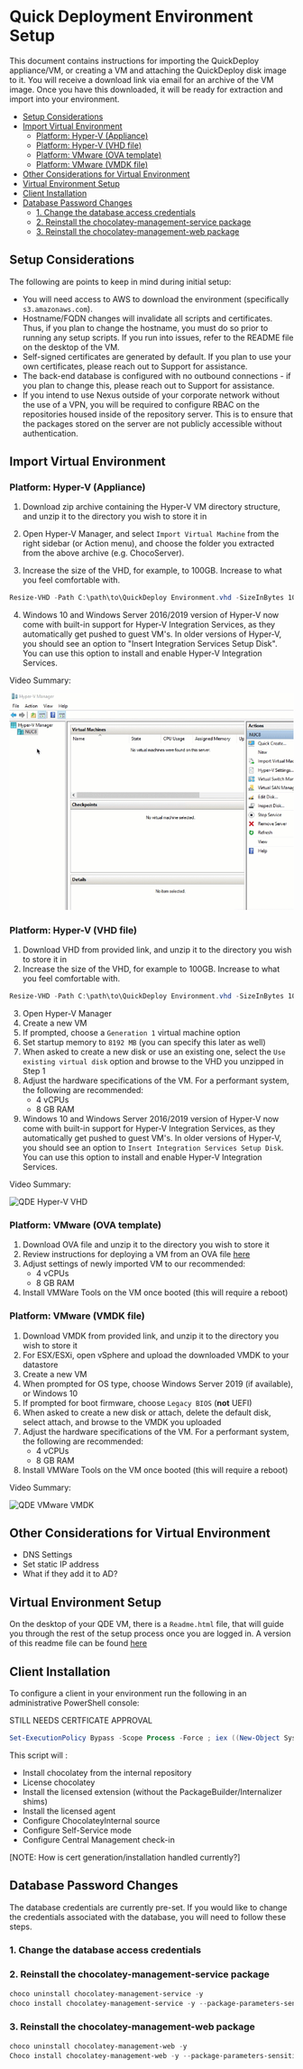 # Quick Deployment Environment Setup

This document contains instructions for importing the QuickDeploy appliance/VM, or creating a VM and attaching the QuickDeploy disk image to it.
You will receive a download link via email for an archive of the VM image. Once you have this downloaded, it will be ready for extraction and import into your environment.

<!-- TOC -->

- [Setup Considerations](#setup-considerations)
- [Import Virtual Environment](#import-virtual-environment)
  - [Platform: Hyper-V (Appliance)](#platform-hyper-v-appliance)
  - [Platform: Hyper-V (VHD file)](#platform-hyper-v-vhd-file)
  - [Platform: VMware (OVA template)](#platform-vmware-ova-template)
  - [Platform: VMware (VMDK file)](#platform-vmware-vmdk-file)
- [Other Considerations for Virtual Environment](#other-considerations-for-virtual-environment)
- [Virtual Environment Setup](#virtual-environment-setup)
- [Client Installation](#client-installation)
- [Database Password Changes](#database-password-changes)
  - [1. Change the database access credentials](#1-change-the-database-access-credentials)
  - [2. Reinstall the chocolatey-management-service package](#2-reinstall-the-chocolatey-management-service-package)
  - [3. Reinstall the chocolatey-management-web package](#3-reinstall-the-chocolatey-management-web-package)

<!-- /TOC -->

## Setup Considerations

The following are points to keep in mind during initial setup:

* You will need access to AWS to download the environment (specifically `s3.amazonaws.com`).
* Hostname/FQDN changes will invalidate all scripts and certificates. Thus, if you plan to change the hostname, you must do so prior to running any setup scripts. If you run into issues, refer to the README file on the desktop of the VM.
* Self-signed certificates are generated by default. If you plan to use your own certificates, please reach out to Support for assistance.
* The back-end database is configured with no outbound connections - if you plan to change this, please reach out to Support for assistance.
* If you intend to use Nexus outside of your corporate network without the use of a VPN, you will be required to configure RBAC on the repositories housed inside of the repository server. This is to ensure that the packages stored on the server are not publicly accessible without authentication.

## Import Virtual Environment

### Platform: Hyper-V (Appliance)

1. Download zip archive containing the Hyper-V VM directory structure, and unzip it to the directory you wish to store it in

2. Open Hyper-V Manager, and select `Import Virtual Machine` from the right sidebar (or  Action menu), and choose the folder you extracted from the above archive (e.g. ChocoServer).

3. Increase the size of the VHD, for example, to 100GB. Increase to what you feel comfortable with.

```powershell
Resize-VHD -Path C:\path\to\QuickDeploy Environment.vhd -SizeInBytes 100GB
```

4. Windows 10 and Windows Server 2016/2019 version of Hyper-V now come with built-in support for Hyper-V Integration Services, as they automatically get pushed to guest VM's. In older versions of Hyper-V, you should see an option to "Insert Integration Services Setup Disk". You can use this option to install and enable Hyper-V Integration Services.

Video Summary:

![QDE Hyper-V Appliance Import](images/quickdeploy/QDE-hypervapp.gif)

### Platform: Hyper-V (VHD file)

1. Download VHD from provided link, and unzip it to the directory you wish to store it in
2. Increase the size of the VHD, for example to 100GB. Increase to what you feel comfortable with.

```powershell
Resize-VHD -Path C:\path\to\QuickDeploy Environment.vhd -SizeInBytes 100GB
```

3. Open Hyper-V Manager
4. Create a new VM
5. If prompted, choose a `Generation 1` virtual machine option
6. Set startup memory to `8192 MB` (you can specify this later as well)
7. When asked to create a new disk or use an existing one, select the `Use existing virtual disk` option and browse to the VHD you unzipped in Step 1
8. Adjust the hardware specifications of the VM. For a performant system, the following are recommended:
    - 4 vCPUs
    - 8 GB RAM
9. Windows 10 and Windows Server 2016/2019 version of Hyper-V now come with built-in support for Hyper-V Integration Services, as they automatically get pushed to guest VM's. In older versions of Hyper-V, you should see an option to `Insert Integration Services Setup Disk`. You can use this option to install and enable Hyper-V Integration Services.

Video Summary:

![QDE Hyper-V VHD](images/quickdeploy/QDE-hyperv.gif)

### Platform: VMware (OVA template)

1. Download OVA file and unzip it to the directory you wish to store it
2. Review instructions for deploying a VM from an OVA file [here](https://docs.vmware.com/en/VMware-vSphere/6.0/com.vmware.vsphere.html.hostclient.doc/GUID-FBEED81C-F9D9-4193-BDCC-CC4A60C20A4E_copy.html)
3. Adjust settings of newly imported VM to our recommended:
    - 4 vCPUs
    - 8 GB RAM
4. Install VMWare Tools on the VM once booted (this will require a reboot)

### Platform: VMware (VMDK file)

1. Download VMDK from provided link, and unzip it to the directory you wish to store it
2. For ESX/ESXi, open vSphere and upload the downloaded VMDK to your datastore
3. Create a new VM
4. When prompted for OS type, choose Windows Server 2019 (if available), or Windows 10
5. If prompted for boot firmware, choose `Legacy BIOS` (**not** UEFI)
6. When asked to create a new disk or attach, delete the default disk, select attach, and browse to the VMDK you uploaded
7. Adjust the hardware specifications of the VM. For a performant system, the following are recommended:
    - 4 vCPUs
    - 8 GB RAM
8. Install VMWare Tools on the VM once booted (this will require a reboot)

Video Summary:

![QDE VMware VMDK](images/quickdeploy/QDE-vmdk.gif)


## Other Considerations for Virtual Environment

* DNS Settings
* Set static IP address
* What if they add it to AD?

## Virtual Environment Setup

On the desktop of your QDE VM, there is a `Readme.html` file, that will guide you through the rest of the setup process once you are logged in. A version of this readme file can be found [here](QuickDeploymentDesktopReadme.md)

## Client Installation

To configure a client in your environment run the following in an administrative PowerShell console:

STILL NEEDS CERTFICATE APPROVAL

```powershell
Set-ExecutionPolicy Bypass -Scope Process -Force ; iex ((New-Object System.Net.WebClient).DownloadString('https://chocoserver:8081/repository/choco-install/ClientInstall.ps1'))
```

This script will :

- Install chocolatey from the internal repository
- License chocolatey
- Install the licensed extension (without the PackageBuilder/Internalizer shims)
- Install the licensed agent
- Configure ChocolateyInternal source
- Configure Self-Service mode
- Configure Central Management check-in

[NOTE: How is cert generation/installation handled currently?]


## Database Password Changes

The database credentials are currently pre-set. If you would like to change the credentials associated with the database, you will need to follow these steps.

### 1. Change the database access credentials

### 2. Reinstall the chocolatey-management-service package

```powershell
choco uninstall chocolatey-management-service -y
choco install chocolatey-management-service -y --package-parameters-sensitive=”’/ConnectionString=””Server=localhost\SQLEXPRESS;Database=ChocolateyManagement;User ID=ChocoUser;Password=NewPassword;””’”
```

### 3. Reinstall the chocolatey-management-web package

```powershell
choco uninstall chocolatey-management-web -y
Choco install chocolatey-management-web -y --package-parameters-sensitive=”’/ConnectionString=””Server=Localhost\SQLEXPRESS;Database=ChocolateyManagement;User ID=ChocoUser;Password=NewPassword;””’”
```
